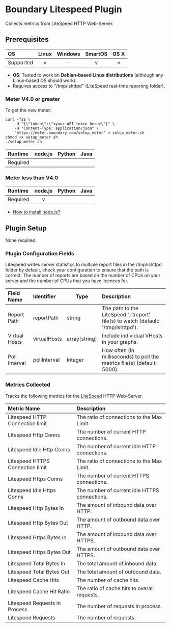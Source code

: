 # Boundary Litespeed Plugin

Collects metrics from LiteSpeed HTTP Web-Server.

## Prerequisites

|     OS    | Linux | Windows | SmartOS | OS X |
|:----------|:-----:|:-------:|:-------:|:----:|
| Supported |   v   |    -    |    v    |  v   |

- **OS**: Tested to work on **Debian-based Linux distributions** (although any Linux-based OS should work).
- Requires access to "/tmp/lshttpd" (LiteSpeed real-time reporting folder).

### **Meter V4.0 or greater**

To get the new meter:

    curl -fsS \
        -d "{\"token\":\"<your API token here>\"}" \
        -H "Content-Type: application/json" \
        "https://meter.boundary.com/setup_meter" > setup_meter.sh
    chmod +x setup_meter.sh
    ./setup_meter.sh

| Runtime  | node.js | Python | Java |
|:---------|:-------:|:------:|:----:|
| Required |         |        |      |

### Meter less than V4.0

| Runtime  | node.js | Python | Java |
|:---------|:-------:|:------:|:----:|
| Required |    v    |        |      |

- [How to install node.js?](https://help.boundary.com/hc/articles/202360701)

## Plugin Setup
None required.

### Plugin Configuration Fields
Litespeed writes server statistics to multiple report files in the /tmp/lshttpd folder by default, check your configuration to ensure that the path is correct.  The number of reports are based on the number of CPUs on your server and the number of CPUs that you have licences for.

|Field Name     |Identifier   |Type          |Description                                                                       |
|:--------------|:------------|--------------|:---------------------------------------------------------------------------------|
|Report Path    |reportPath   |string        |The path to the LiteSpeed '.rtreport' file(s) to watch (default: '/tmp/lshttpd'). |
|Virtual Hosts  |virtualHosts |array[string] |Include individual VHosts in your graphs.                                         |
|Poll Interval  |pollInterval |integer       |How often (in milliseconds) to poll the metrics file(s) (default: 5000).          |

### Metrics Collected
Tracks the following metrics for the [LiteSpeed](http://www.litespeedtech.com/) HTTP Web-Server.

|Metric Name                      |Description                                   |
|:--------------------------------|:---------------------------------------------|
|Litespeed HTTP Connection limit  |The ratio of connections to the Max Limit.    |
|Litespeed Http Conns             |The number of current HTTP connections.       |
|Litespeed Idle Http Conns        |The number of current idle HTTP connections.  |
|Litespeed HTTPS Connection limit |The ratio of connections to the Max Limit.    |
|Litespeed Https Conns            |The number of current HTTPS connections.      |
|Litespeed Idle Https Conns       |The number of current idle HTTPS connections. |
|Litespeed Http Bytes In          |The amount of inbound data over HTTP.         |
|Litespeed Http Bytes Out         |The amount of outbound data over HTTP.        |
|Litespeed Https Bytes In         |The amount of inbound data over HTTPS.        |
|Litespeed Https Bytes Out        |The amount of outbound data over HTTPS.       |
|Litespeed Total Bytes In         |The total amount of inbound data.             |
|Litespeed Total Bytes Out        |The total amount of outbound data.            |
|Litespeed Cache Hits             |The number of cache hits.                     |
|Litespeed Cache Hit Ratio        |The ratio of cache hits to overall requests.  |
|Litespeed Requests in Process    |The number of requests in process.            |
|Litespeed Requests               |The number of requests.                       |
